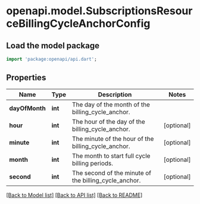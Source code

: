 # openapi.model.SubscriptionsResourceBillingCycleAnchorConfig

## Load the model package
```dart
import 'package:openapi/api.dart';
```

## Properties
Name | Type | Description | Notes
------------ | ------------- | ------------- | -------------
**dayOfMonth** | **int** | The day of the month of the billing_cycle_anchor. | 
**hour** | **int** | The hour of the day of the billing_cycle_anchor. | [optional] 
**minute** | **int** | The minute of the hour of the billing_cycle_anchor. | [optional] 
**month** | **int** | The month to start full cycle billing periods. | [optional] 
**second** | **int** | The second of the minute of the billing_cycle_anchor. | [optional] 

[[Back to Model list]](../README.md#documentation-for-models) [[Back to API list]](../README.md#documentation-for-api-endpoints) [[Back to README]](../README.md)


